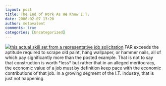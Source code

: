 ```yaml
---
layout: post
title: The End of Work As We Know I.T.
date: 2006-02-07 13:20
author: metavalent
comments: true
categories: [Uncategorized]
---
```

<!--Lead Photo --><a href="http://yro.slashdot.org/article.pl?sid=06/02/07/1837205"><img src="https://web.archive.org/web/*/http://awebcamdarkly.com/">this actual skill set from a representative job solicitation</a> FAR exceeds the aptitude required to scrape old paint, hang wallpaper, or hammer nails, all of which pay significantly more than the posted example.  That is not to say that construction is worth *less* but rather that in an alleged meritocracy, the economic value of a job must by definition keep pace with the economic contributions of that job.  In a growing segment of the I.T. industry, that is just not happening.
